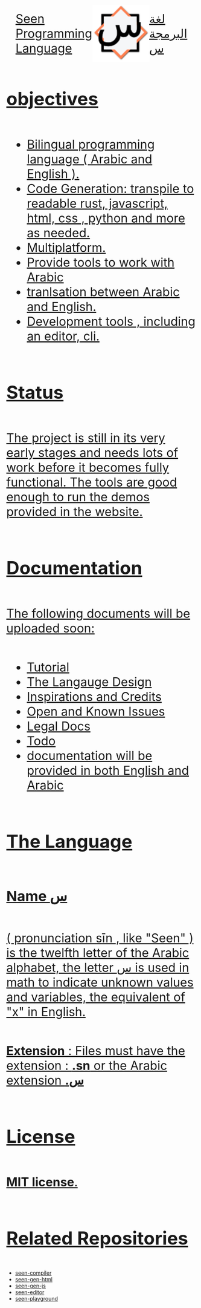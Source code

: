 <div style="display: flex; flex-direction: row; flex-wrap: nowrap; justify-content: center; align-items: center">
    <a href="https://seenlang.org" style="display: flex; flex-direction: column; font-size:2rem;">
        <div>Seen</div>
        <div>Programming</div>
        <div>Language</div>
    </a>
    <img width="30%" alt="image" src="assets/light-logo.svg">     
    <a href="https://seenlang.org/ar" style="display: flex; flex-direction: column; font-size:2rem;">
        <div>لغة</div>
        <div>البرمجة</div>
        <div>س</div>
    </div>
</div>

## objectives
- Bilingual programming language ( Arabic and English ).
- Code Generation: transpile to readable rust, javascript, html, css , python and more as needed.
- Multiplatform.
- Provide tools to work with Arabic 
- tranlsation between Arabic and English.
- Development tools , including an editor, cli.


## Status 
The project is still in its very early stages and needs lots of work before it becomes fully functional. 
The tools are good enough to run the demos provided in the website.

## Documentation
The following documents will be uploaded soon:
- Tutorial
- The Langauge Design
- Inspirations and Credits 
- Open and Known Issues
- Legal Docs
- Todo
- documentation will be provided in both English and Arabic

## The Language
### Name **س** 
( pronunciation sīn , like "Seen" ) is the twelfth letter of the Arabic alphabet,  the letter س is used in math to indicate unknown values and variables, the equivalent of "x" in English.
 
**Extension** : Files must have the extension : **.sn** or the Arabic extension **.س**

## License
**MIT license**.  

## Related Repositories
- [seen-compiler](https://github.com/abukhadra/seen-compiler)
- [seen-gen-html](https://github.com/abukhadra/seen-gen-html)
- [seen-gen-js](https://github.com/abukhadra/seen-gen-js)
- [seen-editor](https://github.com/abukhadra/seen-editor)
- [seen-playground](https://github.com/abukhadra/seen-playground)
